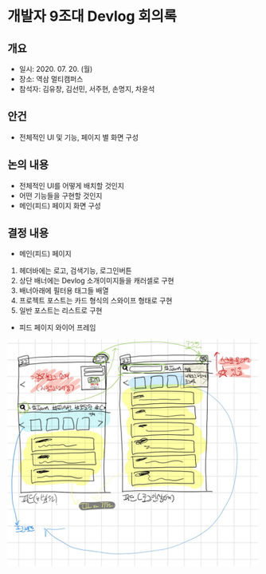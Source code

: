 # 개발자 9조대 Devlog 회의록

## 개요
- 일시: 2020. 07. 20. (월)
- 장소: 역삼 멀티캠퍼스
- 참석자: 김유창, 김선민, 서주현, 손명지, 차윤석

## 안건
- 전체적인 UI 및 기능, 페이지 별 화면 구성

## 논의 내용
- 전체적인 UI를 어떻게 배치할 것인지
- 어떤 기능들을 구현할 것인지
- 메인(피드) 페이지 화면 구성

## 결정 내용
- 메인(피드) 페이지 
1. 헤더바에는 로고, 검색기능, 로그인버튼
2. 상단 배너에는 Devlog 소개이미지들을 캐러셀로 구현
3. 배너아래에 필터용 태그들 배열
4. 프로젝트 포스트는 카드 형식의 스와이프 형태로 구현
5. 일반 포스트는 리스트로 구현
- 피드 페이지 와이어 프레임

![screensh](./Wireframe/feed-main.png)